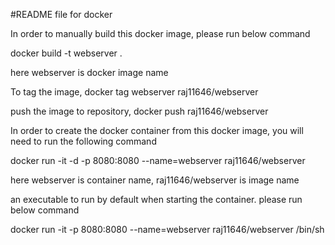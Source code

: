 #README file for docker 

In order to manually build this docker image, please run below command

docker build -t webserver .

here webserver is docker image name

To tag the image, 
docker tag webserver raj11646/webserver

push the image to repository,
docker push raj11646/webserver


In order to create the docker container from this docker image, you will need to run the following command

docker run -it -d -p 8080:8080 --name=webserver raj11646/webserver

here webserver is container name, raj11646/webserver is image name

an executable to run by default when starting the container. please run below command

docker run -it -p 8080:8080 --name=webserver raj11646/webserver /bin/sh

